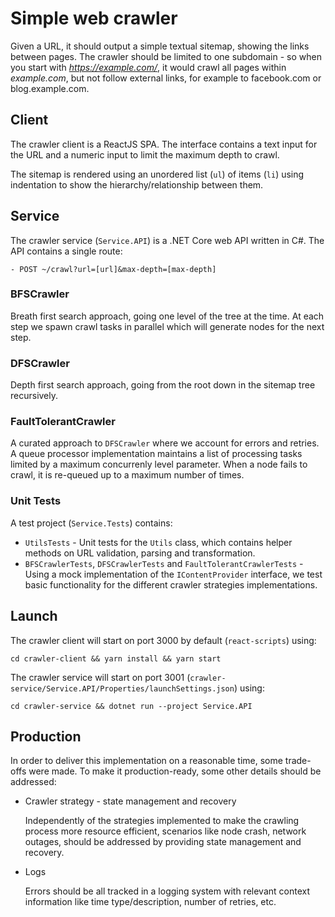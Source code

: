 # Simple web crawler

Given a URL, it should output a simple textual sitemap, showing the links between pages. The crawler should be limited to one subdomain - so when you start with *https://example.com/*, it would crawl all pages within *example.com*, but not follow external links, for example to facebook.com or blog.example.com.

## Client

The crawler client is a ReactJS SPA. The interface contains a text input for the URL and a numeric input to limit the maximum depth to crawl.

The sitemap is rendered using an unordered list (<code>ul</code>) of items (<code>li</code>) using indentation to show the hierarchy/relationship between them.

## Service

The crawler service (<code>Service.API</code>) is a .NET Core web API written in C#. The API contains a single route:

```
- POST ~/crawl?url=[url]&max-depth=[max-depth]
```

### BFSCrawler

Breath first search approach, going one level of the tree at the time. At each step we spawn crawl tasks in parallel which will generate nodes for the next step.

### DFSCrawler

Depth first search approach, going from the root down in the sitemap tree recursively.

### FaultTolerantCrawler

A curated approach to `DFSCrawler` where we account for errors and retries. A queue processor implementation maintains a list of processing tasks limited by a maximum concurrenly level parameter. When a node fails to crawl, it is re-queued up to a maximum number of times.

### Unit Tests
A test project (<code>Service.Tests</code>) contains:

- <code>UtilsTests</code> - Unit tests for the <code>Utils</code> class, which contains helper methods on URL validation, parsing	and transformation.
- <code>BFSCrawlerTests</code>, <code>DFSCrawlerTests</code> and <code>FaultTolerantCrawlerTests</code> - Using a mock implementation of the <code>IContentProvider</code> interface, we test basic functionality for the different crawler strategies implementations.

## Launch

The crawler client will start on port 3000 by default (<code>react-scripts</code>) using:

```
cd crawler-client && yarn install && yarn start
```

The crawler service will start on port 3001 (<code>crawler-service/Service.API/Properties/launchSettings.json</code>) using:

```
cd crawler-service && dotnet run --project Service.API
```

## Production

In order to deliver this implementation on a reasonable time, some trade-offs were made. To make it production-ready, some other details should be addressed:

- Crawler strategy - state management and recovery

	Independently of the strategies implemented to make the crawling process more resource efficient, scenarios like node crash, network outages, should be addressed by providing state management and recovery.

- Logs

	Errors should be all tracked in a logging system with relevant context information like time type/description, number of retries, etc.
